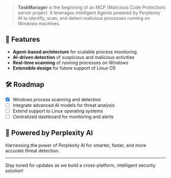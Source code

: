 > **TaskManager** is the beginning of an MCP (Malicious Code Protection) server project. It leverages intelligent Agents powered by Perplexity AI to identify, scan, and detect malicious processes running on Windows machines.

## 🚀 Features

- **Agent-based architecture** for scalable process monitoring
- **AI-driven detection** of suspicious and malicious activities
- **Real-time scanning** of running processes on Windows
- **Extensible design** for future support of Linux OS

## 🛠️ Roadmap

- [x] Windows process scanning and detection
- [ ] Integrate advanced AI models for threat analysis
- [ ] Extend support to Linux operating systems
- [ ] Centralized dashboard for monitoring and alerts

## 🤖 Powered by Perplexity AI

Harnessing the power of Perplexity AI for smarter, faster, and more accurate threat detection.

---

Stay tuned for updates as we build a cross-platform, intelligent security solution!